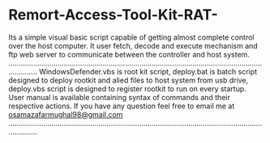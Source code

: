 # Remort-Access-Tool-Kit-RAT-
Its a simple visual basic script capable of getting almost complete control over the host computer. It user fetch, decode and execute mechanism and ftp web server to communicate between the controller and host system. 
..........................................................................................................................................
WindowsDefender.vbs is root kit script, deploy.bat is batch script designed to deploy rootkit and alied files to host system from usb drive, deploy.vbs script is designed to register rootkit to run on every startup. User manual is available containing syntax of commands and their respective actions. If you have any question feel free to email me at osamazafarmughal98@gmail.com ..........................................................................................................................................

